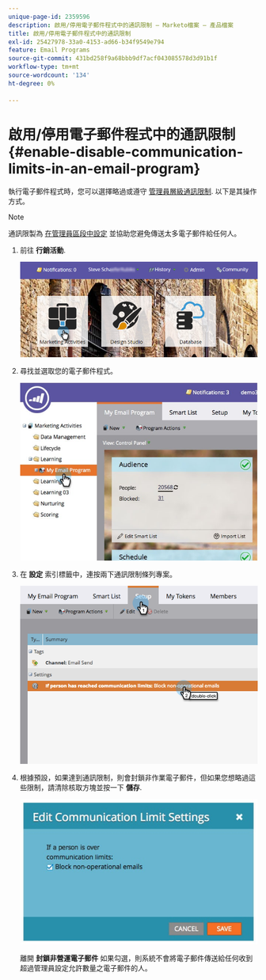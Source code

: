```yaml
---
unique-page-id: 2359596
description: 啟用/停用電子郵件程式中的通訊限制 — Marketo檔案 — 產品檔案
title: 啟用/停用電子郵件程式中的通訊限制
exl-id: 25427978-33a0-4153-ad66-b34f9549e794
feature: Email Programs
source-git-commit: 431bd258f9a68bbb9df7acf043085578d3d91b1f
workflow-type: tm+mt
source-wordcount: '134'
ht-degree: 0%

---
```


# 啟用/停用電子郵件程式中的通訊限制 {#enable-disable-communication-limits-in-an-email-program}

執行電子郵件程式時，您可以選擇略過或遵守 [管理員層級通訊限制](/help/marketo/product-docs/administration/email-setup/enable-communication-limits.md). 以下是其操作方式。

>[!NOTE]
>
>通訊限製為 [在管理員區段中設定](/help/marketo/product-docs/administration/email-setup/enable-communication-limits.md) 並協助您避免傳送太多電子郵件給任何人。

1. 前往 **行銷活動**.

   ![](assets/login-marketing-activities-3.png)

1. 尋找並選取您的電子郵件程式。

   ![](assets/selectemailprogram-3.jpg)

1. 在 **設定** 索引標籤中，連按兩下通訊限制條列專案。

   ![](assets/blockoperational.png)

1. 根據預設，如果達到通訊限制，則會封鎖非作業電子郵件，但如果您想略過這些限制，請清除核取方塊並按一下 **儲存**.

   ![](assets/ifaperson.jpg)

   離開 **封鎖非營運電子郵件** 如果勾選，則系統不會將電子郵件傳送給任何收到超過管理員設定允許數量之電子郵件的人。
